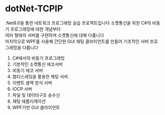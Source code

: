 # dotNet-TCPIP
.Net8.0을 통한 네트워크 프로그래밍 실습 프로젝트입니다
소켓통신을 위한 C#의 비동기 프로그래밍에 대한 개념부터  
여러 형태의 서버를 구현하며 소켓통신에 대해 다룹니다  
마지막으로 WPF를 사용해 간단한 GUI 채팅 클라이언트를 만들어 기초적인 서버 프로그래밍을 다룹니다

1. C#에서의 비동기 프로그래밍
2. 기본적인 소켓통신 에코서버 
3. 비동기 에코 서버
4. 멀티스레딩을 활용한 채팅 서버
5. 이벤트 셀렉 방식 서버
6. IOCP 서버
7. 파일 및 데이터구조 송수신
9. 채팅 애플리케이션
8. WPF기반 GUI 클라이언트
